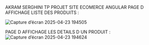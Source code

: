 AKRAM SERGHINI
TP PROJET SITE ECOMERCE ANGULAR 
PAGE D AFFICHAGE LISTE DES PRODUITS : 


![Capture d’écran 2025-04-23 194505](https://github.com/user-attachments/assets/5402c779-7b95-43e7-a4c6-93a2e699098b)

PAGE D AFFICHAGE LES DETAILS D UN PRODUIT : 
![Capture d’écran 2025-04-23 194624](https://github.com/user-attachments/assets/23a155e3-0a85-40ed-bd62-7f31907b5722)
